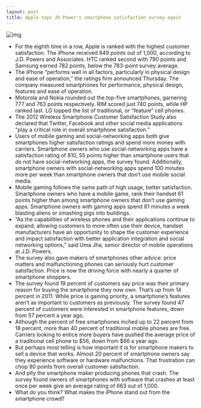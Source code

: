 ```yaml
---
layout: post
title: Apple tops JD Power's smartphone satisfaction survey again
---
```

![img](http://media.idownloadblog.com/wp-content/uploads/2012/07/iPhone-4S-white-Retina-glass.jpg)
* For the eighth time in a row, Apple is ranked with the highest customer satisfaction. The iPhone received 849 points out of 1,000, according to J.D. Powers and Associates. HTC ranked second with 790 points and Samsung earned 782 points, below the 783-point survey average.
* The iPhone “performs well in all factors, particularly in physical design and ease of operation,” the ratings firm announced Thursday. The company measured smartphones for performance, physical design, features and ease of operation.
* Motorola and Nokia rounded out the top-five smartphones, garnering 777 and 763 points respectively. RIM scored just 740 points, while HP ranked last. LG topped the list of traditional, or “feature” cell phones.
* The 2012 Wireless Smartphone Customer Satisfaction Study also declared that Twitter, Facebook and other social media applications “play a critical role in overall smartphone satisfaction.”
* Users of mobile gaming and social-networking apps both give smartphones higher satisfaction ratings and spend more money with carriers. Smartphone owners who use social-networking apps have a satisfaction rating of 810, 55 points higher than smartphone users that do not have social-networking apps, the survey found. Additionally, smartphone owners with social-networking apps spend 100 minutes more per week than smartphone owners that don’t use mobile social media.
* Mobile gaming follows the same path of high usage, better satisfaction. Smartphone owners who have a mobile game, rank their handset 61 points higher than among smartphone owners that don’t use gaming apps. Smartphone owners with gaming apps spend 81 minutes a week blasting aliens or smashing pigs into buildings.
* “As the capabilities of wireless phones and their applications continue to expand, allowing customers to more often use their device, handset manufacturers have an opportunity to shape the customer experience and impact satisfaction with better application integration and social networking options,” said Uma Jha, senior director of mobile operations at J.D. Powers.
* The survey also gave makers of smartphones other advice: price matters and malfunctioning phones can seriously hurt customer satisfaction. Price is now the driving force with nearly a quarter of smartphone shoppers.
* The survey found 19 percent of customers say price was their primary reason for buying the smartphone they now own. That’s up from 14 percent in 2011. While price is gaining priority, a smartphone’s features aren’t as important to customers as previously. The survey found 47 percent of customers were interested in smartphone features, down from 57 percent a year ago.
* Although the percent of free smartphones inched up to 22 percent from 18 percent, more than 40 percent of traditional mobile phones are free. Carriers looking to entice more buyers have pushed the average price of a traditional cell phone to $56, down from $66 a year ago.
* But perhaps most telling is how important it is for smartphone makers to sell a device that works. Almost 20 percent of smartphone owners say they experience software or hardware malfunctions. That frustration can chop 90 points from overall customer satisfaction.
* And pity the smartphone maker producing phones that crash. The survey found owners of smartphones with software that crashes at least once per week give an average rating of 663 out of 1,000.
* What do you think? What makes the iPhone stand out from the smartphone crowd?

